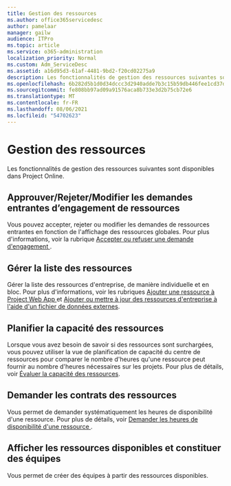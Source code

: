 ```yaml
---
title: Gestion des ressources
ms.author: office365servicedesc
author: pamelaar
manager: gailw
audience: ITPro
ms.topic: article
ms.service: o365-administration
localization_priority: Normal
ms.custom: Adm_ServiceDesc
ms.assetid: a16d95d3-61af-4481-9bd2-f20cd02275a9
description: Les fonctionnalités de gestion des ressources suivantes sont disponibles dans Project Online.
ms.openlocfilehash: 6b282d5b1d0d34dccc3d2940adde7b3c15b59db446fee1cd37d062aad3923e9a
ms.sourcegitcommit: fe808bb97ad09a91576aca8b733e3d2b75cb72e6
ms.translationtype: MT
ms.contentlocale: fr-FR
ms.lasthandoff: 08/06/2021
ms.locfileid: "54702623"
---
```

# <a name="resource-management"></a>Gestion des ressources

Les fonctionnalités de gestion des ressources suivantes sont disponibles dans Project Online.
  
## <a name="approverejectmodify-incoming-resource-engagement-requests"></a>Approuver/Rejeter/Modifier les demandes entrantes d’engagement de ressources

Vous pouvez accepter, rejeter ou modifier les demandes de ressources entrantes en fonction de l'affichage des ressources globales. Pour plus d'informations, voir la rubrique [Accepter ou refuser une demande d'engagement ](https://go.microsoft.com/fwlink/?LinkID=823659&amp;clcid=0x409).
  
## <a name="manage-resource-pool"></a>Gérer la liste des ressources

Gérer la liste des ressources d'entreprise, de manière individuelle et en bloc. Pour plus d'informations, voir les rubriques [Ajouter une ressource à Project Web App ](https://go.microsoft.com/fwlink/?LinkID=823660&amp;clcid=0x409) et [Ajouter ou mettre à jour des ressources d'entreprise à l'aide d'un fichier de données externes](https://go.microsoft.com/fwlink/?LinkID=823661&amp;clcid=0x409).
  
## <a name="plan-resource-capacity"></a>Planifier la capacité des ressources

Lorsque vous avez besoin de savoir si des ressources sont surchargées, vous pouvez utiliser la vue de planification de capacité du centre de ressources pour comparer le nombre d'heures qu'une ressource peut fournir au nombre d'heures nécessaires sur les projets. Pour plus de détails, voir [Évaluer la capacité des ressources](https://go.microsoft.com/fwlink/?LinkID=823662&amp;clcid=0x409).
  
## <a name="request-resource-agreements"></a>Demander les contrats des ressources

Vous permet de demander systématiquement les heures de disponibilité d'une ressource. Pour plus de détails, voir [Demander les heures de disponibilité d'une ressource ](https://go.microsoft.com/fwlink/?LinkID=823663&amp;clcid=0x409).
  
## <a name="view-available-resources-and-build-teams"></a>Afficher les ressources disponibles et constituer des équipes

Vous permet de créer des équipes à partir des ressources disponibles.
  